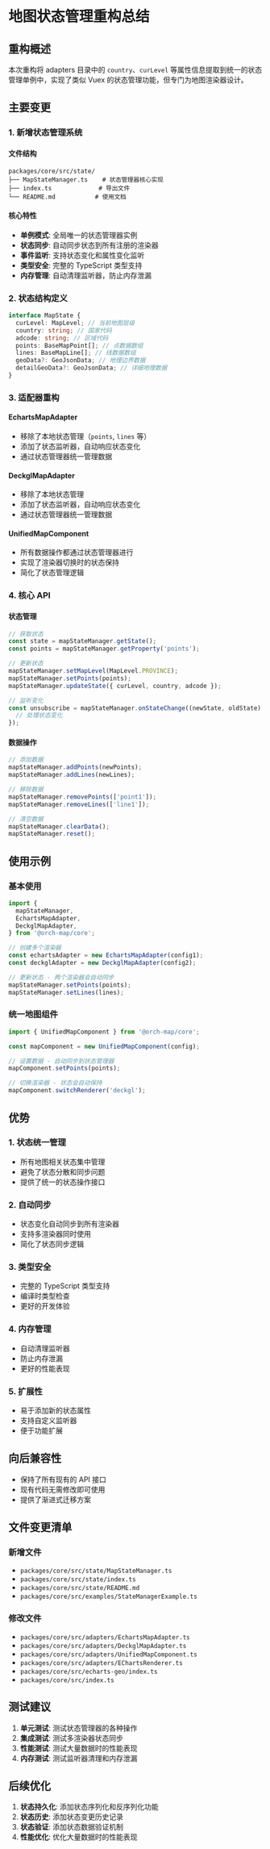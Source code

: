 # 地图状态管理重构总结

## 重构概述

本次重构将 adapters 目录中的 `country`、`curLevel` 等属性信息提取到统一的状态管理单例中，实现了类似 Vuex 的状态管理功能，但专门为地图渲染器设计。

## 主要变更

### 1. 新增状态管理系统

#### 文件结构

```
packages/core/src/state/
├── MapStateManager.ts    # 状态管理器核心实现
├── index.ts             # 导出文件
└── README.md           # 使用文档
```

#### 核心特性

- **单例模式**: 全局唯一的状态管理器实例
- **状态同步**: 自动同步状态到所有注册的渲染器
- **事件监听**: 支持状态变化和属性变化监听
- **类型安全**: 完整的 TypeScript 类型支持
- **内存管理**: 自动清理监听器，防止内存泄漏

### 2. 状态结构定义

```typescript
interface MapState {
  curLevel: MapLevel; // 当前地图层级
  country: string; // 国家代码
  adcode: string; // 区域代码
  points: BaseMapPoint[]; // 点数据数组
  lines: BaseMapLine[]; // 线数据数组
  geoData?: GeoJsonData; // 地理边界数据
  detailGeoData?: GeoJsonData; // 详细地理数据
}
```

### 3. 适配器重构

#### EchartsMapAdapter

- 移除了本地状态管理（`points`, `lines` 等）
- 添加了状态监听器，自动响应状态变化
- 通过状态管理器统一管理数据

#### DeckglMapAdapter

- 移除了本地状态管理
- 添加了状态监听器，自动响应状态变化
- 通过状态管理器统一管理数据

#### UnifiedMapComponent

- 所有数据操作都通过状态管理器进行
- 实现了渲染器切换时的状态保持
- 简化了状态管理逻辑

### 4. 核心 API

#### 状态管理

```typescript
// 获取状态
const state = mapStateManager.getState();
const points = mapStateManager.getProperty('points');

// 更新状态
mapStateManager.setMapLevel(MapLevel.PROVINCE);
mapStateManager.setPoints(points);
mapStateManager.updateState({ curLevel, country, adcode });

// 监听变化
const unsubscribe = mapStateManager.onStateChange((newState, oldState) => {
  // 处理状态变化
});
```

#### 数据操作

```typescript
// 添加数据
mapStateManager.addPoints(newPoints);
mapStateManager.addLines(newLines);

// 移除数据
mapStateManager.removePoints(['point1']);
mapStateManager.removeLines(['line1']);

// 清空数据
mapStateManager.clearData();
mapStateManager.reset();
```

## 使用示例

### 基本使用

```typescript
import {
  mapStateManager,
  EchartsMapAdapter,
  DeckglMapAdapter,
} from '@orch-map/core';

// 创建多个渲染器
const echartsAdapter = new EchartsMapAdapter(config1);
const deckglAdapter = new DeckglMapAdapter(config2);

// 更新状态 - 两个渲染器会自动同步
mapStateManager.setPoints(points);
mapStateManager.setLines(lines);
```

### 统一地图组件

```typescript
import { UnifiedMapComponent } from '@orch-map/core';

const mapComponent = new UnifiedMapComponent(config);

// 设置数据 - 自动同步到状态管理器
mapComponent.setPoints(points);

// 切换渲染器 - 状态会自动保持
mapComponent.switchRenderer('deckgl');
```

## 优势

### 1. 状态统一管理

- 所有地图相关状态集中管理
- 避免了状态分散和同步问题
- 提供了统一的状态操作接口

### 2. 自动同步

- 状态变化自动同步到所有渲染器
- 支持多渲染器同时使用
- 简化了状态同步逻辑

### 3. 类型安全

- 完整的 TypeScript 类型支持
- 编译时类型检查
- 更好的开发体验

### 4. 内存管理

- 自动清理监听器
- 防止内存泄漏
- 更好的性能表现

### 5. 扩展性

- 易于添加新的状态属性
- 支持自定义监听器
- 便于功能扩展

## 向后兼容性

- 保持了所有现有的 API 接口
- 现有代码无需修改即可使用
- 提供了渐进式迁移方案

## 文件变更清单

### 新增文件

- `packages/core/src/state/MapStateManager.ts`
- `packages/core/src/state/index.ts`
- `packages/core/src/state/README.md`
- `packages/core/src/examples/StateManagerExample.ts`

### 修改文件

- `packages/core/src/adapters/EchartsMapAdapter.ts`
- `packages/core/src/adapters/DeckglMapAdapter.ts`
- `packages/core/src/adapters/UnifiedMapComponent.ts`
- `packages/core/src/adapters/EChartsRenderer.ts`
- `packages/core/src/echarts-geo/index.ts`
- `packages/core/src/index.ts`

## 测试建议

1. **单元测试**: 测试状态管理器的各种操作
2. **集成测试**: 测试多渲染器状态同步
3. **性能测试**: 测试大量数据时的性能表现
4. **内存测试**: 测试监听器清理和内存泄漏

## 后续优化

1. **状态持久化**: 添加状态序列化和反序列化功能
2. **状态历史**: 添加状态变更历史记录
3. **状态验证**: 添加状态数据验证机制
4. **性能优化**: 优化大量数据时的性能表现
